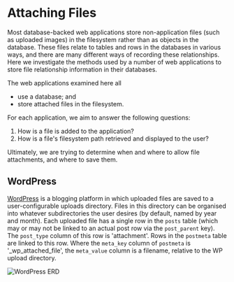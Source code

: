 # Attaching Files

Most database-backed web applications 
	store non-application files (such as uploaded images) in the filesystem 
	rather than as objects in the database.
These files relate to tables and rows in the databases in various ways,
and there are many different ways of recording these relationships.
Here we investigate the methods used by a number of web applications to store file relationship information in their databases.

The web applications examined here all

* use a database; and
* store attached files in the filesystem.

For each application, we aim to answer the following questions:

1. How is a file is added to the application?
2. How is a file's filesystem path retrieved and displayed to the user?

Ultimately, we are trying to determine when and where to allow file attachments, and where to save them.

## WordPress

[WordPress](http://wordpress.org/) is a blogging platform in which uploaded files are saved to a user-configurable uploads directory.
Files in this directory can be organised into whatever subdirectories the user desires (by default, named by year and month).
Each uploaded file has a single row in the <code>posts</code> table
    (which may or may not be linked to an actual post row via the <code>post_parent</code> key).
The <code>post_type</code> column of this row is 'attachment'.
Rows in the <code>postmeta</code> table are linked to this row.
Where the <code>meta_key</code> column of <code>postmeta</code> is '_wp_attached_file', the <code>meta_value</code> column is a filename, relative to the WP upload directory.

![WordPress ERD](webdb/img/guide/wordpress_erd.jpg)